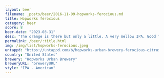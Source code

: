 ```yaml
---
layout: beer
filename: _posts/beer/2016-11-09-hopworks-ferocious.md
title: Hopworks ferocious
category: beer
score: 8
beer-date: "2023-03-31"
desc: "The orange is there but only a little. A very mellow IPA. Good for a session"
permalink: /beer/:title.html
img: /img/list/hopworks-ferocious.jpeg
untappd: "https://untappd.com/b/hopworks-urban-brewery-ferocious-citrus-blood-orange-ipa/3561880"
country: "United States"
brewery: "Hopworks Urban Brewery"
breweryURL: "breweryURL"
style: "IPA - American"
---
```

